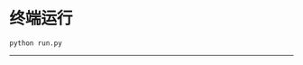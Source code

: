 # 终端运行

```shell
python run.py
```
****************************************************************************************************************************************************************************************************************************************************************************************************************************************************************************************************************************************************************************************************************************************************************************************************************************************************************************************************************************************************************************************************************************************************************************************************************************************************************************************************************************************************************************************************************************************************************************************************************************************************